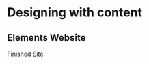 <h1>Designing with content</h1>

<h2>Elements Website</h2>

[Finished Site](http://sarahjaneowens.github.io/ixd301-elements-website/index.html) 